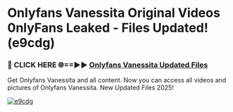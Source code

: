 # Onlyfans Vanessita Original Videos 0nlyFans Leaked - Files Updated! (e9cdg)

<h3>🔴 CLICK HERE 🌐==►► <a href="https://tinyurl.com/2m67pmp6" rel="nofollow">Onlyfans Vanessita Updated Files</a></h3>

Get Onlyfans Vanessita and all content. Now you can access all videos and pictures of Onlyfans Vanessita. New Updated Files 2025!

[![e9cdg](https://i.imgur.com/H4QAA4z.gif)](https://tinyurl.com/2m67pmp6)